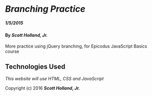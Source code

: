 # _Branching Practice_

##### _1/5/2015_

#### By _**Scott Holland, Jr.**_

More practice using jQuery branching, for Epicodus JavaScript Basics course

## Technologies Used

_This website will use HTML, CSS and JavaScript_

Copyright (c) 2016 **_Scott Holland, Jr._**
